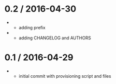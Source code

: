 
0.2 / 2016-04-30
================

  * - adding prefix
  * - adding CHANGELOG and AUTHORS

0.1 / 2016-04-29
================

  * - initial commit with provisioning script and files
